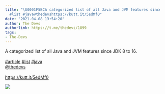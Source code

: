 ```yaml
---
title: "\U0001F5BCA categorized list of all Java and JVM features since JDK 8 to 16.#article
  #list #java@thedevshttps://kutt.it/5edMf0"
date: "2021-04-08 13:54:20"
author: The Devs
authorlink: https://t.me/thedevs/1899
tags:
- The-Devs
---
```

<p>A categorized list of all Java and JVM features since JDK 8 to 16.<br><br><a href="https://t.me/thedevs/1899?q=%23article">#article</a> <a href="https://t.me/thedevs/1899?q=%23list">#list</a> <a href="https://t.me/thedevs/1899?q=%23java">#java</a><br><a href="https://t.me/thedevs" target="_blank">@thedevs</a><br><br><a href="https://kutt.it/5edMf0" target="_blank" rel="noopener">https://kutt.it/5edMf0</a></p><img src="https://cdn4.telesco.pe/file/fVJijR1ItOCVHxwNOjoIwZTHii218Noh-UY80gcQvlROkJXpIRLSChXk7G3aQWo8hra4q6W--63rBzd_fPWFHXt1DIewQrG6WjMIPSyNvnM14lO2DnoiaqqqR9pTyG1oPEOGWWPVa3swnLMOKhsJ3-q4L6cppLbY-pLiChwyYuk8buuhpfX11jAGLS98mD5V29iD-VQfXReE1O6dmh-6p6ciVKmtCBPvm3mLZFrBylkNfVW8dSRejQANoxM_QAMjiZ-ZvfrSfAbGnNEgah_opV-9MaPS_YhAfCllVuCC1gnYmcZGEYQiazmliXCS73CZqIbFNkaYX2urvwIE1ydUNA.jpg" referrerpolicy="no-referrer">